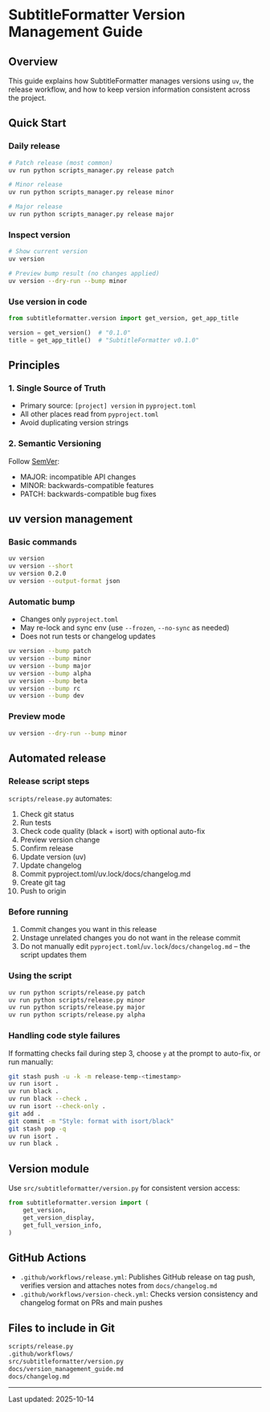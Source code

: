 # SubtitleFormatter Version Management Guide

## Overview

This guide explains how SubtitleFormatter manages versions using `uv`, the release workflow, and how to keep version information consistent across the project.

## Quick Start

### Daily release
```bash
# Patch release (most common)
uv run python scripts_manager.py release patch

# Minor release
uv run python scripts_manager.py release minor

# Major release
uv run python scripts_manager.py release major
```

### Inspect version
```bash
# Show current version
uv version

# Preview bump result (no changes applied)
uv version --dry-run --bump minor
```

### Use version in code
```python
from subtitleformatter.version import get_version, get_app_title

version = get_version()  # "0.1.0"
title = get_app_title()  # "SubtitleFormatter v0.1.0"
```

## Principles

### 1. Single Source of Truth
- Primary source: `[project] version` in `pyproject.toml`
- All other places read from `pyproject.toml`
- Avoid duplicating version strings

### 2. Semantic Versioning
Follow [SemVer](https://semver.org/):
- MAJOR: incompatible API changes
- MINOR: backwards-compatible features
- PATCH: backwards-compatible bug fixes

## uv version management

### Basic commands
```bash
uv version
uv version --short
uv version 0.2.0
uv version --output-format json
```

### Automatic bump
- Changes only `pyproject.toml`
- May re-lock and sync env (use `--frozen`, `--no-sync` as needed)
- Does not run tests or changelog updates

```bash
uv version --bump patch
uv version --bump minor
uv version --bump major
uv version --bump alpha
uv version --bump beta
uv version --bump rc
uv version --bump dev
```

### Preview mode
```bash
uv version --dry-run --bump minor
```

## Automated release

### Release script steps
`scripts/release.py` automates:
1. Check git status
2. Run tests
3. Check code quality (black + isort) with optional auto-fix
4. Preview version change
5. Confirm release
6. Update version (uv)
7. Update changelog
8. Commit pyproject.toml/uv.lock/docs/changelog.md
9. Create git tag
10. Push to origin

### Before running
1. Commit changes you want in this release
2. Unstage unrelated changes you do not want in the release commit
3. Do not manually edit `pyproject.toml`/`uv.lock`/`docs/changelog.md` – the script updates them

### Using the script
```bash
uv run python scripts/release.py patch
uv run python scripts/release.py minor
uv run python scripts/release.py major
uv run python scripts/release.py alpha
```

### Handling code style failures
If formatting checks fail during step 3, choose `y` at the prompt to auto-fix, or run manually:
```bash
git stash push -u -k -m release-temp-<timestamp>
uv run isort .
uv run black .
uv run black --check .
uv run isort --check-only .
git add .
git commit -m "Style: format with isort/black"
git stash pop -q
uv run isort .
uv run black .
```

## Version module
Use `src/subtitleformatter/version.py` for consistent version access:
```python
from subtitleformatter.version import (
    get_version,
    get_version_display,
    get_full_version_info,
)
```

## GitHub Actions
- `.github/workflows/release.yml`: Publishes GitHub release on tag push, verifies version and attaches notes from `docs/changelog.md`
- `.github/workflows/version-check.yml`: Checks version consistency and changelog format on PRs and main pushes

## Files to include in Git
```bash
scripts/release.py
.github/workflows/
src/subtitleformatter/version.py
docs/version_management_guide.md
docs/changelog.md
```

---

Last updated: 2025-10-14

